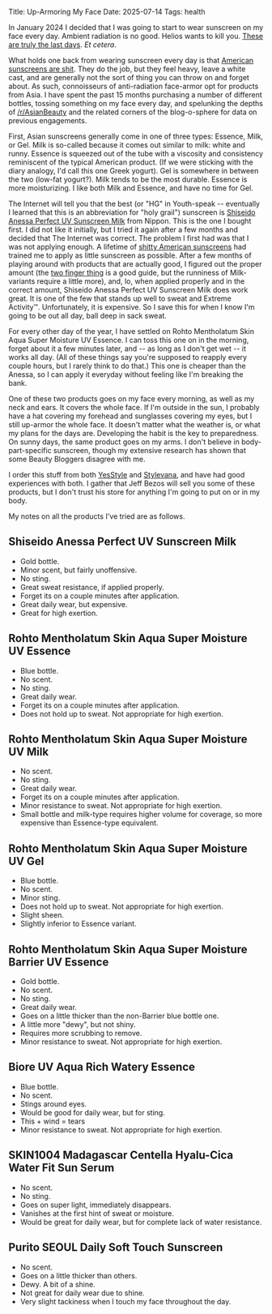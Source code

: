 Title: Up-Armoring My Face
Date: 2025-07-14
Tags: health

In January 2024 I decided that I was going to start to wear sunscreen on my face every day. Ambient radiation is no good. Helios wants to kill you. [These are truly the last days](https://godspeedyoublackemperor.bandcamp.com/track/the-dead-flag-blues). *Et cetera*.

What holds one back from wearing sunscreen every day is that [American sunscreens are shit](https://web.archive.org/web/20220701130702/https://www.theatlantic.com/technology/archive/2022/07/us-sunscreen-ingredients-outdated-technology-better-eu-asia/661433/). They do the job, but they feel heavy, leave a white cast, and are generally not the sort of thing you can throw on and forget about. As such, connoisseurs of anti-radiation face-armor opt for products from Asia. I have spent the past 15 months purchasing a number of different bottles, tossing something on my face every day, and spelunking the depths of [/r/AsianBeauty](https://old.reddit.com/r/AsianBeauty/) and the related corners of the blog-o-sphere for data on previous engagements.

First, Asian sunscreens generally come in one of three types: Essence, Milk, or Gel. Milk is so-called because it comes out similar to milk: white and runny. Essence is squeezed out of the tube with a viscosity and consistency reminiscent of the typical American product. (If we were sticking with the diary analogy, I'd call this one Greek yogurt). Gel is somewhere in between the two (low-fat yogurt?). Milk tends to be the most durable. Essence is more moisturizing. I like both Milk and Essence, and have no time for Gel.

The Internet will tell you that the best (or "HG" in Youth-speak -- eventually I learned that this is an abbreviation for "holy grail") sunscreen is [Shiseido Anessa Perfect UV Sunscreen Milk](https://www.shiseido.co.jp/anessa/products/suncare/perfect_uv_sm/) from Nippon. This is the one I bought first. I did not like it initially, but I tried it again after a few months and decided that The Internet was correct. The problem I first had was that I was not applying enough. A lifetime of [shitty American sunscreens](https://www.npr.org/sections/health-shots/2024/05/18/1251919831/sunscreen-effective-better-ingredients-fda) had trained me to apply as little sunscreen as possible. After a few months of playing around with products that are actually good, I figured out the proper amount (the [two finger thing](https://curology.com/blog/the-two-finger-rule-for-sunscreen/) is a good guide, but the runniness of Milk-variants require a little more), and, lo, when applied properly and in the correct amount, Shiseido Anessa Perfect UV Sunscreen Milk does work great. It is one of the few that stands up well to sweat and Extreme Activity™. Unfortunately, it is expensive. So I save this for when I know I'm going to be out all day, ball deep in sack sweat.

For every other day of the year, I have settled on Rohto Mentholatum Skin Aqua Super Moisture UV Essence. I can toss this one on in the morning, forget about it a few minutes later, and -- as long as I don't get wet -- it works all day. (All of these things say you're supposed to reapply every couple hours, but I rarely think to do that.) This one is cheaper than the Anessa, so I can apply it everyday without feeling like I'm breaking the bank.

One of these two products goes on my face every morning, as well as my neck and ears. It covers the whole face. If I'm outside in the sun, I probably have a hat covering my forehead and sunglasses covering my eyes, but I still up-armor the whole face. It doesn't matter what the weather is, or what my plans for the days are. Developing the habit is the key to preparedness. On sunny days, the same product goes on my arms. I don't believe in body-part-specific sunscreen, though my extensive research has shown that some Beauty Bloggers disagree with me.

I order this stuff from both [YesStyle](https://www.yesstyle.com/) and [Stylevana](https://www.stylevana.com/), and have had good experiences with both. I gather that Jeff Bezos will sell you some of these products, but I don't trust his store for anything I'm going to put on or in my body.

My notes on all the products I've tried are as follows.

## Shiseido Anessa Perfect UV Sunscreen Milk

* Gold bottle.
* Minor scent, but fairly unoffensive.
* No sting.
* Great sweat resistance, if applied properly.
* Forget its on a couple minutes after application.
* Great daily wear, but expensive.
* Great for high exertion.

## Rohto Mentholatum Skin Aqua Super Moisture UV Essence

* Blue bottle.
* No scent.
* No sting.
* Great daily wear.
* Forget its on a couple minutes after application.
* Does not hold up to sweat. Not appropriate for high exertion.

## Rohto Mentholatum Skin Aqua Super Moisture UV Milk

* No scent.
* No sting.
* Great daily wear.
* Forget its on a couple minutes after application.
* Minor resistance to sweat. Not appropriate for high exertion.
* Small bottle and milk-type requires higher volume for coverage, so more expensive than Essence-type equivalent.

## Rohto Mentholatum Skin Aqua Super Moisture UV Gel

* Blue bottle.
* No scent.
* Minor sting.
* Does not hold up to sweat. Not appropriate for high exertion.
* Slight sheen.
* Slightly inferior to Essence variant.

## Rohto Mentholatum Skin Aqua Super Moisture Barrier UV Essence

* Gold bottle.
* No scent.
* No sting.
* Great daily wear.
* Goes on a little thicker than the non-Barrier blue bottle one.
* A little more "dewy", but not shiny.
* Requires more scrubbing to remove.
* Minor resistance to sweat. Not appropriate for high exertion.

## Biore UV Aqua Rich Watery Essence

* Blue bottle.
* No scent.
* Stings around eyes.
* Would be good for daily wear, but for sting.
* This + wind = tears
* Minor resistance to sweat. Not appropriate for high exertion.

## SKIN1004 Madagascar Centella Hyalu-Cica Water Fit Sun Serum

* No scent.
* No sting.
* Goes on super light, immediately disappears.
* Vanishes at the first hint of sweat or moisture.
* Would be great for daily wear, but for complete lack of water resistance.

## Purito SEOUL Daily Soft Touch Sunscreen

* No scent.
* Goes on a little thicker than others.
* Dewy. A bit of a shine.
* Not great for daily wear due to shine.
* Very slight tackiness when I touch my face throughout the day.
